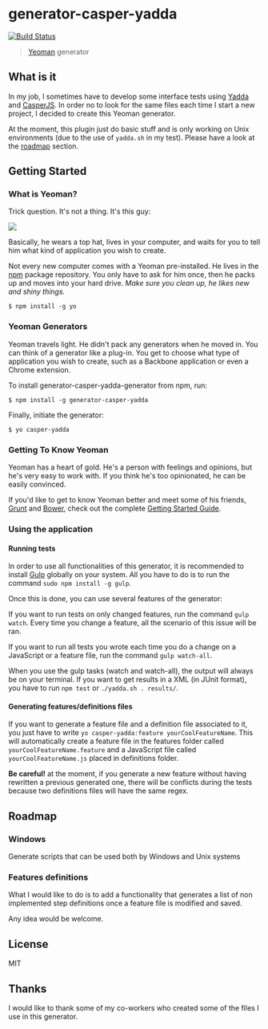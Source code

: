 # generator-casper-yadda

[![Build Status](https://travis-ci.org/matthis-d/generator-yadda-casper.png?branch=master)](https://travis-ci.org/matthis-d/generator-yadda-casper)

> [Yeoman](http://yeoman.io) generator

## What is it

In my job, I sometimes have to develop some interface tests using [Yadda](https://github.com/acuminous/yadda) and [CasperJS](http://casperjs.org/).
In order no to look for the same files each time I start a new project, I decided to create this Yeoman generator.

At the moment, this plugin just do basic stuff and is only working on Unix environments (due to the use of ```yadda.sh``` in my test).
Please have a look at the [roadmap](#roadmap) section.

## Getting Started

### What is Yeoman?

Trick question. It's not a thing. It's this guy:

![](http://i.imgur.com/JHaAlBJ.png)

Basically, he wears a top hat, lives in your computer, and waits for you to tell him what kind of application you wish to create.

Not every new computer comes with a Yeoman pre-installed. He lives in the [npm](https://npmjs.org) package repository. You only have to ask for him once, then he packs up and moves into your hard drive. *Make sure you clean up, he likes new and shiny things.*

```
$ npm install -g yo
```

### Yeoman Generators

Yeoman travels light. He didn't pack any generators when he moved in. You can think of a generator like a plug-in. You get to choose what type of application you wish to create, such as a Backbone application or even a Chrome extension.

To install generator-casper-yadda-generator from npm, run:

```
$ npm install -g generator-casper-yadda
```

Finally, initiate the generator:

```
$ yo casper-yadda
```

### Getting To Know Yeoman

Yeoman has a heart of gold. He's a person with feelings and opinions, but he's very easy to work with. If you think he's too opinionated, he can be easily convinced.

If you'd like to get to know Yeoman better and meet some of his friends, [Grunt](http://gruntjs.com) and [Bower](http://bower.io), check out the complete [Getting Started Guide](https://github.com/yeoman/yeoman/wiki/Getting-Started).

### Using the application

#### Running tests

In order to use all functionalities of this generator, it is recommended to install [Gulp](http://gulp.js) globally on your system.
All you have to do is to run the command ```sudo npm install -g gulp```.

Once this is done, you can use several features of the generator:

If you want to run tests on only changed features, run the command ```gulp watch```. Every time you change a feature, all the scenario of this issue will be ran.

If you want to run all tests you wrote each time you do a change on a JavaScript or a feature file, run the command ```gulp watch-all```.

When you use the gulp tasks (watch and watch-all), the output will always be on your terminal.
If you want to get results in a XML (in JUnit format), you have to run ```npm test``` or ```./yadda.sh . results/```.

#### Generating features/definitions files

If you want to generate a feature file and a definition file associated to it, you just have to write ```yo casper-yadda:feature yourCoolFeatureName```.
This will automatically create a feature file in the features folder called ```yourCoolFeatureName.feature``` and a JavaScript file called ```yourCoolFeatureName.js``` placed in definitions folder.

**Be careful!** at the moment, if you generate a new feature without having rewritten a previous generated one, there will be conflicts during the tests because two definitions files will have the same regex.

## Roadmap

### Windows

Generate scripts that can be used both by Windows and Unix systems

### Features definitions

What I would like to do is to add a functionality that generates a list of non implemented step definitions once a feature file is modified and saved.

Any idea would be welcome.

## License

MIT

## Thanks

I would like to thank some of my co-workers who created some of the files I use in this generator.
